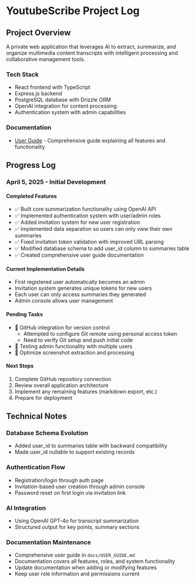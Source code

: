 # YoutubeScribe Project Log

## Project Overview
A private web application that leverages AI to extract, summarize, and organize multimedia content transcripts with intelligent processing and collaborative management tools.

### Tech Stack
- React frontend with TypeScript
- Express.js backend
- PostgreSQL database with Drizzle ORM
- OpenAI integration for content processing
- Authentication system with admin capabilities

### Documentation
- [User Guide](docs/USER_GUIDE.md) - Comprehensive guide explaining all features and functionality

## Progress Log

### April 5, 2025 - Initial Development

#### Completed Features
- ✅ Built core summarization functionality using OpenAI API
- ✅ Implemented authentication system with user/admin roles
- ✅ Added invitation system for new user registration
- ✅ Implemented data separation so users can only view their own summaries
- ✅ Fixed invitation token validation with improved URL parsing
- ✅ Modified database schema to add user_id column to summaries table
- ✅ Created comprehensive user guide documentation

#### Current Implementation Details
- First registered user automatically becomes an admin
- Invitation system generates unique tokens for new users
- Each user can only access summaries they generated
- Admin console allows user management

#### Pending Tasks
- 🔄 GitHub integration for version control
  - Attempted to configure Git remote using personal access token
  - Need to verify Git setup and push initial code
- 🔄 Testing admin functionality with multiple users
- 🔄 Optimize screenshot extraction and processing

#### Next Steps
1. Complete GitHub repository connection
2. Review overall application architecture
3. Implement any remaining features (markdown export, etc.)
4. Prepare for deployment

## Technical Notes

### Database Schema Evolution
- Added user_id to summaries table with backward compatibility
- Made user_id nullable to support existing records

### Authentication Flow
- Registration/login through auth page
- Invitation-based user creation through admin console
- Password reset on first login via invitation link

### AI Integration
- Using OpenAI GPT-4o for transcript summarization
- Structured output for key points, summary sections

### Documentation Maintenance
- Comprehensive user guide in `docs/USER_GUIDE.md`
- Documentation covers all features, roles, and system functionality
- Update documentation when adding or modifying features
- Keep user role information and permissions current
